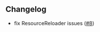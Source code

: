 ## Changelog
- fix ResourceReloader issues ([#8](https://github.com/ThinkingStudios/LambDynamicLights-Forge/issues/8))